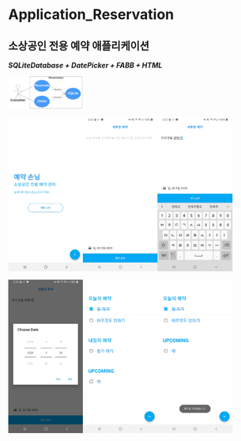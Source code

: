 # Application_Reservation
## 소상공인 전용 예약 애플리케이션
***SQLiteDatabase + DatePicker + FABB + HTML***


<img src="7.png" width="30%">

<img src="1.jpg" width="30%"><img src="2.jpg" width="30%"><img src="3.jpg" width="30%">

<img src="4.jpg" width="30%"><img src="5.jpg" width="30%"><img src="6.jpg" width="30%">
